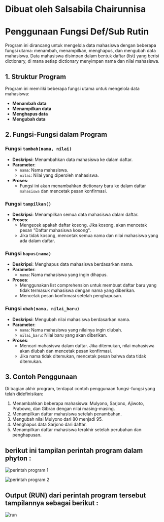 # Dibuat oleh Salsabila Chairunnisa  
# Penggunaan Fungsi Def/Sub Rutin

Program ini dirancang untuk mengelola data mahasiswa dengan beberapa fungsi utama: menambah, menampilkan, menghapus, dan mengubah data mahasiswa. Data mahasiswa disimpan dalam bentuk daftar (list) yang berisi dictionary, di mana setiap dictionary menyimpan nama dan nilai mahasiswa.

## 1. Struktur Program

Program ini memiliki beberapa fungsi utama untuk mengelola data mahasiswa:

- **Menambah data**
- **Menampilkan data**
- **Menghapus data**
- **Mengubah data**

## 2. Fungsi-Fungsi dalam Program

### Fungsi `tambah(nama, nilai)`

- **Deskripsi**: Menambahkan data mahasiswa ke dalam daftar.
- **Parameter**:
  - `nama`: Nama mahasiswa.
  - `nilai`: Nilai yang diperoleh mahasiswa.
- **Proses**: 
  - Fungsi ini akan menambahkan dictionary baru ke dalam daftar `mahasiswa` dan mencetak pesan konfirmasi.

### Fungsi `tampilkan()`

- **Deskripsi**: Menampilkan semua data mahasiswa dalam daftar.
- **Proses**:
  - Mengecek apakah daftar kosong. Jika kosong, akan mencetak pesan "Daftar mahasiswa kosong".
  - Jika tidak kosong, mencetak semua nama dan nilai mahasiswa yang ada dalam daftar.

### Fungsi `hapus(nama)`

- **Deskripsi**: Menghapus data mahasiswa berdasarkan nama.
- **Parameter**:
  - `nama`: Nama mahasiswa yang ingin dihapus.
- **Proses**:
  - Menggunakan list comprehension untuk membuat daftar baru yang tidak termasuk mahasiswa dengan nama yang diberikan.
  - Mencetak pesan konfirmasi setelah penghapusan.

### Fungsi `ubah(nama, nilai_baru)`

- **Deskripsi**: Mengubah nilai mahasiswa berdasarkan nama.
- **Parameter**:
  - `nama`: Nama mahasiswa yang nilainya ingin diubah.
  - `nilai_baru`: Nilai baru yang akan diberikan.
- **Proses**:
  - Mencari mahasiswa dalam daftar. Jika ditemukan, nilai mahasiswa akan diubah dan mencetak pesan konfirmasi.
  - Jika nama tidak ditemukan, mencetak pesan bahwa data tidak ditemukan.

## 3. Contoh Penggunaan

Di bagian akhir program, terdapat contoh penggunaan fungsi-fungsi yang telah didefinisikan:

1. Menambahkan beberapa mahasiswa: Mulyono, Sarjono, Ajiwoto, Prabowo, dan Gibran dengan nilai masing-masing.
2. Menampilkan daftar mahasiswa setelah penambahan.
3. Mengubah nilai Mulyono dari 80 menjadi 95.
4. Menghapus data Sarjono dari daftar.
5. Menampilkan daftar mahasiswa terakhir setelah perubahan dan penghapusan.

## berikut ini tampilan perintah program dalam phyton :

![perintah program 1](https://github.com/user-attachments/assets/e30a3608-f8c4-4f0d-8365-f805129ae91f)


![perintah program 2](https://github.com/user-attachments/assets/226c4a3d-11e1-4cbc-8715-a37f26b89c5b)

## Output (RUN) dari perintah program tersebut tampilannya sebagai berikut :

![run](https://github.com/user-attachments/assets/bc58c1d8-e101-4f75-88b6-ed07d981e988)

